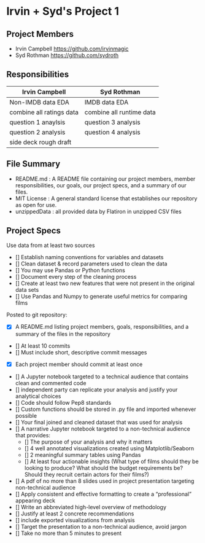 # Irvin + Syd's Project 1

## Project Members
  - Irvin Campbell https://github.com/irvinmagic
  - Syd Rothman https://github.com/sydroth
  
## Responsibilities

Irvin Campbell | Syd Rothman
------------ | -------------
Non-IMDB data EDA | IMDB data EDA
combine all ratings data | combine all runtime data
question 1 anaylsis | question 3 analysis
question 2 analysis | question 4 analysis
 | side deck rough draft

## File Summary
 - README.md : A README file containing our project members, member responsibilities, our goals, our project specs, and a summary of our files.
 - MIT License : A general standard license that establishes our repository as open for use.
 - unzippedData : all provided data by Flatiron in unzipped CSV files
  
## Project Specs
 Use data from at least two sources

 - [] Establish naming conventions for variables and datasets
 - [] Clean dataset & record parameters used to clean the data
  - [] You may use Pandas or Python functions
  - [] Document every step of the cleaning process
  - [] Create at least two new features that were not present in the original data sets
 - [] Use Pandas and Numpy to generate useful metrics for comparing films
  
 Posted to git repository:

 - [X]  A README.md listing project members, goals, responsibilities, and a summary of the files in the repository
 - [] At least 10 commits
  - []  Must include short, descriptive commit messages
  - [X]  Each project member should commit at least once
 - []  A Jupyter notebook targeted to a technical audience that contains clean and commented code
  - []  independent party can replicate your analysis and justify your analytical choices
  - []  Code should follow Pep8 standards
  - []  Custom functions should be stored in .py file and imported whenever possible
 - []  Your final joined and cleaned dataset that was used for analysis
 - []  A narrative Jupyter notebook targeted to a non-technical audience that provides:
   - []  The purpose of your analysis and why it matters
   - []  4 well annotated visualizations created using Matplotlib/Seaborn
   - []  2 meaningful summary tables using Pandas
   - []  At least four actionable insights (What type of films should they be looking to produce? What should the budget         requirements be? Should they recruit certain actors for their films?)
 - []  A pdf of no more than 8 slides used in project presentation targeting non-technical audience
  - []  Apply consistent and effective formatting to create a “professional” appearing deck
  - [] Write an abbreviated high-level overview of methodology
  - []  Justify at least 2 concrete recommendations
  - []  include exported visualizations from analysis
  - []  Target the presentation to a non-technical audience, avoid jargon
  - []  Take no more than 5 minutes to present
